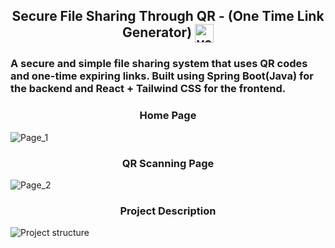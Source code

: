 <h2 align="center">Secure File Sharing Through QR - (One Time Link Generator) <img align="center" src="https://cdn-icons-png.flaticon.com/512/12393/12393250.png" alt="venkatreddy" height="30" width="30" /></h2>
<h3>A secure and simple file sharing system that uses QR codes and one-time expiring links. Built using Spring Boot(Java) for the backend and React + Tailwind CSS for the frontend.</h3>

<h3 align="center">Home Page</h3>

![Page_1](https://github.com/user-attachments/assets/9cbb7dac-a058-4c49-aaa4-ed45be332c3f)

<h3 align="center">QR Scanning Page</h3>

![Page_2](https://github.com/user-attachments/assets/bdffbe84-6031-4689-b52d-1e9eaf63a382)

<h3 align="center">Project Description</h3>

![Project structure](https://github.com/user-attachments/assets/35d3efd3-477e-4bad-b795-2711bfec4774)
